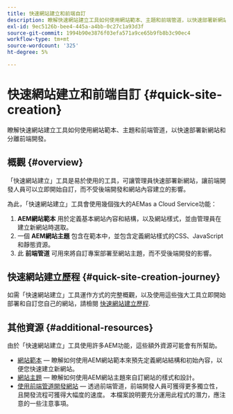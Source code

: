 ```yaml
---
title: 快速網站建立和前端自訂
description: 瞭解快速網站建立工具如何使用網站範本、主題和前端管道，以快速部署新網站和分離前端開發。
exl-id: 9ec5126b-bee4-445a-a4bb-0c27c1a93d3f
source-git-commit: 1994b90e3876f03efa571a9ce65b9fb8b3c90ec4
workflow-type: tm+mt
source-wordcount: '325'
ht-degree: 5%

---
```


# 快速網站建立和前端自訂 {#quick-site-creation}

瞭解快速網站建立工具如何使用網站範本、主題和前端管道，以快速部署新網站和分離前端開發。

## 概觀 {#overview}

「快速網站建立」工具是易於使用的工具，可讓管理員快速部署新網站，讓前端開發人員可以立即開始自訂，而不受後端開發和網站內容建立的影響。

為此，「快速網站建立」工具會使用幾個強大的AEMas a Cloud Service功能：

1. **AEM網站範本** 用於定義基本網站內容和結構，以及網站樣式，並由管理員在建立新網站時選取。
1. 一個 **AEM網站主題** 包含在範本中，並包含定義網站樣式的CSS、JavaScript和靜態資源。
1. 此 **前端管道** 可用來將自訂專案部署至網站主題，而不受後端開發的影響。

## 快速網站建立歷程 {#quick-site-creation-journey}

如需「快速網站建立」工具運作方式的完整概觀，以及使用這些強大工具立即開始部署和自訂您自己的網站，請檢閱 [快速網站建立歷程](/help/journey-sites/quick-site/overview.md).

## 其他資源 {#additional-resources}

由於「快速網站建立」工具使用許多AEM功能，這些額外資源可能會有所幫助。

* [網站範本](/help/sites-cloud/administering/site-creation/site-templates.md)  — 瞭解如何使用AEM網站範本來預先定義網站結構和初始內容，以便您快速建立新網站。
* [網站主題](/help/sites-cloud/administering/site-creation/site-themes.md)  — 瞭解如何使用AEM網站主題來自訂網站的樣式和設計。
* [使用前端管道開發網站](/help/implementing/developing/introduction/developing-with-front-end-pipelines.md)  — 透過前端管道，前端開發人員可獲得更多獨立性，且開發流程可獲得大幅度的速度。 本檔案說明要充分運用此程式的潛力，應注意的一些注意事項。

